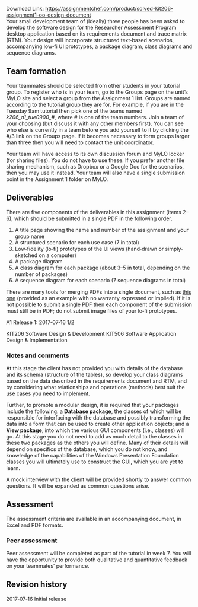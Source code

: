 Download Link: https://assignmentchef.com/product/solved-kit206-assignment1-oo-design-document
<br>
Your small development team of (ideally) three people has been asked to develop the software design for the Researcher Assessment Program desktop application based on its requirements document and trace matrix (RTM). Your design will incorporate structured text‐based scenarios, accompanying low‐fi UI prototypes, a package diagram, class diagrams and sequence diagrams.

<h2>Team formation</h2>

Your teammates should be selected from other students in your tutorial group. To register who is in your team, go to the Groups page on the unit’s MyLO site and select a group from the Assignment 1 list. Groups are named according to the tutorial group they are for. For example, if you are in the Tuesday 9am tutorial then pick one of the teams named <em>k206_a1_tue0900_#</em>, where # is one of the team numbers. Join a team of your choosing (but discuss it with any other members first). You can see who else is currently in a team before you add yourself to it by clicking the <em>#</em>/3 link on the Groups page. If it becomes necessary to form groups larger than three then you will need to contact the unit coordinator.

Your team will have access to its own discussion forum and MyLO locker (for sharing files). You do not have to use these. If you prefer another file sharing mechanism, such as Dropbox or a Google Doc for the scenarios, then you may use it instead. Your team will also have a single submission point in the Assignment 1 folder on MyLO.

<h2>Deliverables</h2>

There are five components of the deliverables in this assignment (items 2–6), which should be submitted in a single PDF in the following order.

<ol>

 <li>A title page showing the name and number of the assignment and your group name</li>

 <li>A structured scenario for each use case (7 in total)</li>

 <li>Low‐fidelity (lo‐fi) prototypes of the UI views (hand‐drawn or simply‐sketched on a computer)</li>

 <li>A package diagram</li>

 <li>A class diagram for each package (about 3–5 in total, depending on the number of packages)</li>

 <li>A sequence diagram for each scenario (7 sequence diagrams in total)</li>

</ol>

There are many tools for merging PDFs into a single document, such as <u>this one</u> (provided as an example with no warranty expressed or implied). If it is not possible to submit a single PDF then each component of the submission must still be in PDF; do not submit image files of your lo‐fi prototypes.

<strong>           </strong>

A1 Release 1: 2017‐07‐16                                                    1/2

KIT206 Software Design &amp; Development                               KIT506 Software Application Design &amp; Implementation

<h3>Notes and     comments</h3>

At this stage the client has not provided you with details of the database and its schema (structure of the tables), so develop your class diagrams based on the data described in the requirements document and RTM, and by considering what relationships and operations (methods) best suit the use cases you need to implement.

Further, to promote a modular design, it is required that your packages include the following: a <strong>Database package</strong>, the classes of which will be responsible for interfacing with the database and possibly transforming the data into a form that can be used to create other application objects; and a <strong>View package</strong>, into which the various GUI components (i.e., classes) will go. At this stage you do not need to add as much detail to the classes in these two packages as the others you will define. Many of their details will depend on specifics of the database, which you do not know, and knowledge of the capabilities of the Windows Presentation Foundation classes you will ultimately use to construct the GUI, which you are yet to learn.

A mock interview with the client will be provided shortly to answer common questions. It will be expanded as common questions arise.

<h2>Assessment</h2>

The assessment criteria are available in an accompanying document, in Excel and PDF formats.

<h3>Peer   assessment</h3>

Peer assessment will be completed as part of the tutorial in week 7. You will have the opportunity to provide both qualitative and quantitative feedback on your teammates’ performance.

<h2>Revision     history</h2>

2017‐07‐16           Initial release


